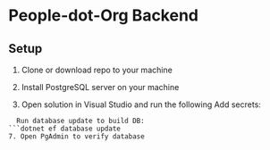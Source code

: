 # People-dot-Org Backend 

## Setup
1. Clone or download repo to your machine
2. Install PostgreSQL server on your machine
   


5. Open solution in Visual Studio and run the following
   Add secrets:
 ```dotnet user-secrets set "PeopleDotOrgDbConnectionString" "Host=localhost;Port=5432;Username=postgres;Password=<your_postgresql_password>;Database=peopledotorg"
   Run database update to build DB:
 ```dotnet ef database update
7. Open PgAdmin to verify database
